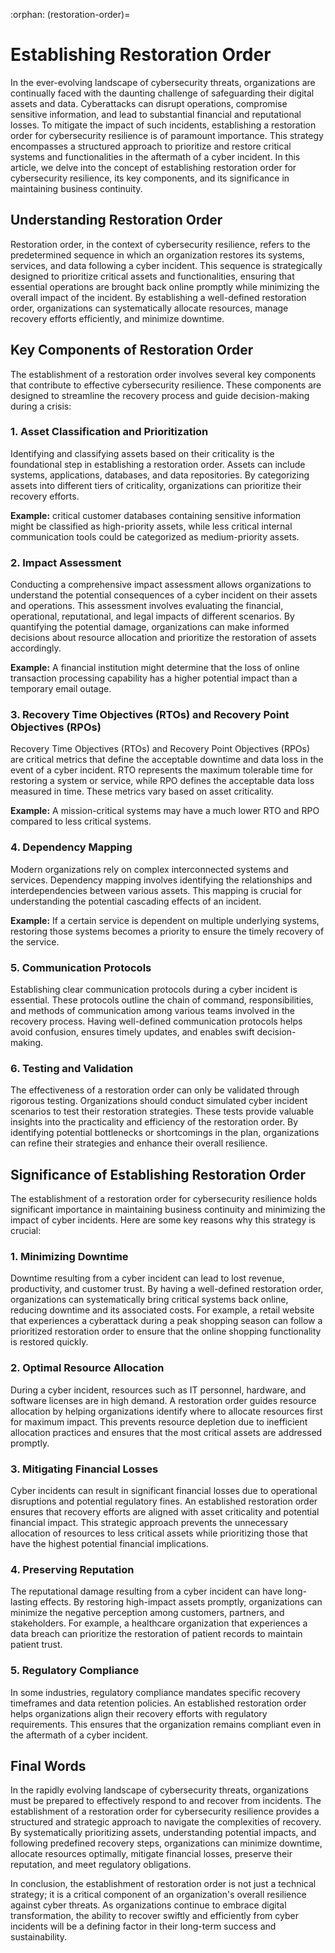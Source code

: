 :orphan:
(restoration-order)=

# Establishing Restoration Order

In the ever-evolving landscape of cybersecurity threats, organizations are continually faced with the daunting challenge of safeguarding their digital assets and data. Cyberattacks can disrupt operations, compromise sensitive information, and lead to substantial financial and reputational losses. To mitigate the impact of such incidents, establishing a restoration order for cybersecurity resilience is of paramount importance. This strategy encompasses a structured approach to prioritize and restore critical systems and functionalities in the aftermath of a cyber incident. In this article, we delve into the concept of establishing restoration order for cybersecurity resilience, its key components, and its significance in maintaining business continuity.

## Understanding Restoration Order

Restoration order, in the context of cybersecurity resilience, refers to the predetermined sequence in which an organization restores its systems, services, and data following a cyber incident. This sequence is strategically designed to prioritize critical assets and functionalities, ensuring that essential operations are brought back online promptly while minimizing the overall impact of the incident. By establishing a well-defined restoration order, organizations can systematically allocate resources, manage recovery efforts efficiently, and minimize downtime.

## Key Components of Restoration Order

The establishment of a restoration order involves several key components that contribute to effective cybersecurity resilience. These components are designed to streamline the recovery process and guide decision-making during a crisis:

### 1. Asset Classification and Prioritization

Identifying and classifying assets based on their criticality is the foundational step in establishing a restoration order. Assets can include systems, applications, databases, and data repositories. By categorizing assets into different tiers of criticality, organizations can prioritize their recovery efforts. 

**Example:** critical customer databases containing sensitive information might be classified as high-priority assets, while less critical internal communication tools could be categorized as medium-priority assets.

### 2. Impact Assessment

Conducting a comprehensive impact assessment allows organizations to understand the potential consequences of a cyber incident on their assets and operations. This assessment involves evaluating the financial, operational, reputational, and legal impacts of different scenarios. By quantifying the potential damage, organizations can make informed decisions about resource allocation and prioritize the restoration of assets accordingly. 

**Example:** A financial institution might determine that the loss of online transaction processing capability has a higher potential impact than a temporary email outage.

### 3. Recovery Time Objectives (RTOs) and Recovery Point Objectives (RPOs)

Recovery Time Objectives (RTOs) and Recovery Point Objectives (RPOs) are critical metrics that define the acceptable downtime and data loss in the event of a cyber incident. RTO represents the maximum tolerable time for restoring a system or service, while RPO defines the acceptable data loss measured in time. These metrics vary based on asset criticality. 

**Example:** A mission-critical systems may have a much lower RTO and RPO compared to less critical systems.

### 4. Dependency Mapping

Modern organizations rely on complex interconnected systems and services. Dependency mapping involves identifying the relationships and interdependencies between various assets. This mapping is crucial for understanding the potential cascading effects of an incident. 

**Example:** If a certain service is dependent on multiple underlying systems, restoring those systems becomes a priority to ensure the timely recovery of the service.

### 5. Communication Protocols

Establishing clear communication protocols during a cyber incident is essential. These protocols outline the chain of command, responsibilities, and methods of communication among various teams involved in the recovery process. Having well-defined communication protocols helps avoid confusion, ensures timely updates, and enables swift decision-making.

### 6. Testing and Validation

The effectiveness of a restoration order can only be validated through rigorous testing. Organizations should conduct simulated cyber incident scenarios to test their restoration strategies. These tests provide valuable insights into the practicality and efficiency of the restoration order. By identifying potential bottlenecks or shortcomings in the plan, organizations can refine their strategies and enhance their overall resilience.

## Significance of Establishing Restoration Order

The establishment of a restoration order for cybersecurity resilience holds significant importance in maintaining business continuity and minimizing the impact of cyber incidents. Here are some key reasons why this strategy is crucial:

### 1. Minimizing Downtime

Downtime resulting from a cyber incident can lead to lost revenue, productivity, and customer trust. By having a well-defined restoration order, organizations can systematically bring critical systems back online, reducing downtime and its associated costs. For example, a retail website that experiences a cyberattack during a peak shopping season can follow a prioritized restoration order to ensure that the online shopping functionality is restored quickly.

### 2. Optimal Resource Allocation

During a cyber incident, resources such as IT personnel, hardware, and software licenses are in high demand. A restoration order guides resource allocation by helping organizations identify where to allocate resources first for maximum impact. This prevents resource depletion due to inefficient allocation practices and ensures that the most critical assets are addressed promptly.

### 3. Mitigating Financial Losses

Cyber incidents can result in significant financial losses due to operational disruptions and potential regulatory fines. An established restoration order ensures that recovery efforts are aligned with asset criticality and potential financial impact. This strategic approach prevents the unnecessary allocation of resources to less critical assets while prioritizing those that have the highest potential financial implications.

### 4. Preserving Reputation

The reputational damage resulting from a cyber incident can have long-lasting effects. By restoring high-impact assets promptly, organizations can minimize the negative perception among customers, partners, and stakeholders. For example, a healthcare organization that experiences a data breach can prioritize the restoration of patient records to maintain patient trust.

### 5. Regulatory Compliance

In some industries, regulatory compliance mandates specific recovery timeframes and data retention policies. An established restoration order helps organizations align their recovery efforts with regulatory requirements. This ensures that the organization remains compliant even in the aftermath of a cyber incident.

## Final Words

In the rapidly evolving landscape of cybersecurity threats, organizations must be prepared to effectively respond to and recover from incidents. The establishment of a restoration order for cybersecurity resilience provides a structured and strategic approach to navigate the complexities of recovery. By systematically prioritizing assets, understanding potential impacts, and following predefined recovery steps, organizations can minimize downtime, allocate resources optimally, mitigate financial losses, preserve their reputation, and meet regulatory obligations.

In conclusion, the establishment of restoration order is not just a technical strategy; it is a critical component of an organization's overall resilience against cyber threats. As organizations continue to embrace digital transformation, the ability to recover swiftly and efficiently from cyber incidents will be a defining factor in their long-term success and sustainability.